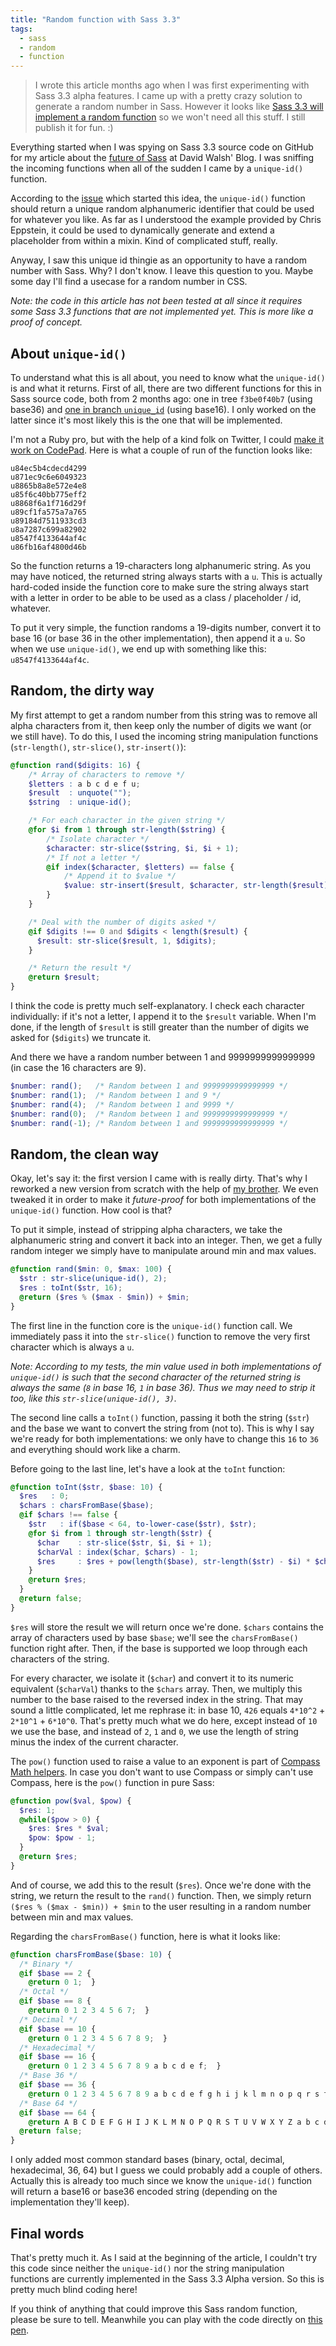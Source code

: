 ```yaml
---
title: "Random function with Sass 3.3"
tags:
  - sass
  - random
  - function
---
```


> I wrote this article months ago when I was first experimenting with Sass 3.3 alpha features. I came up with a pretty crazy solution to generate a random number in Sass. However it looks like [Sass 3.3 will implement a random function](https://github.com/nex3/sass/pull/968) so we won't need all this stuff. I still publish it for fun. :)

Everything started when I was spying on Sass 3.3 source code on GitHub for my article about the [future of Sass](http://davidwalsh.name/future-sass) at David Walsh' Blog. I was sniffing the incoming functions when all of the sudden I came by a `unique-id()` function.

According to the [issue](https://github.com/nex3/sass/issues/771) which started this idea, the `unique-id()` function should return a unique random alphanumeric identifier that could be used for whatever you like. As far as I understood the example provided by Chris Eppstein, it could be used to dynamically generate and extend a placeholder from within a mixin. Kind of complicated stuff, really.

Anyway, I saw this unique id thingie as an opportunity to have a random number with Sass. Why? I don't know. I leave this question to you. Maybe some day I'll find a usecase for a random number in CSS.

*Note: the code in this article has not been tested at all since it requires some Sass 3.3 functions that are not implemented yet. This is more like a proof of concept.*

## About `unique-id()`

To understand what this is all about, you need to know what the `unique-id()` is and what it returns. First of all, there are two different functions for this in Sass source code, both from 2 months ago: one in tree `f3be0f40b7` (using base36) and [one in branch `unique_id`](https://github.com/nex3/sass/blob/unique_id/lib/sass/script/functions.rb#L1645) (using base16). I only worked on the latter since it's most likely this is the one that will be implemented.

I'm not a Ruby pro, but with the help of a kind folk on Twitter, I could [make it work on CodePad](http://codepad.org/lojd8zLH). Here is what a couple of run of the function looks like:

```
u84ec5b4cdecd4299
u871ec9c6e6049323
u8865b8a8e572e4e8
u85f6c40bb775eff2
u8868f6a1f716d29f
u89cf1fa575a7a765
u89184d7511933cd3
u8a7287c699a82902
u8547f4133644af4c
u86fb16af4800d46b
```

So the function returns a 19-characters long alphanumeric string. As you may have noticed, the returned string always starts with a `u`. This is actually hard-coded inside the function core to make sure the string always start with a letter in order to be able to be used as a class / placeholder / id, whatever.

To put it very simple, the function randoms a 19-digits number, convert it to base 16 (or base 36 in the other implementation), then append it a `u`. So when we use `unique-id()`, we end up with something like this: `u8547f4133644af4c`.

## Random, the dirty way

My first attempt to get a random number from this string was to remove all alpha characters from it, then keep only the number of digits we want (or we still have). To do this, I used the incoming string manipulation functions (`str-length()`, `str-slice()`, `str-insert()`):

```scss
@function rand($digits: 16) {
    /* Array of characters to remove */
    $letters : a b c d e f u;
    $result  : unquote("");
    $string  : unique-id();

    /* For each character in the given string */
    @for $i from 1 through str-length($string) {
        /* Isolate character */
        $character: str-slice($string, $i, $i + 1);
        /* If not a letter */
        @if index($character, $letters) == false {
            /* Append it to $value */
            $value: str-insert($result, $character, str-length($result) + 1);
        }
    }

    /* Deal with the number of digits asked */
    @if $digits !== 0 and $digits < length($result) {
      $result: str-slice($result, 1, $digits);
    }

    /* Return the result */
    @return $result;
}
```

I think the code is pretty much self-explanatory. I check each character individually: if it's not a letter, I append it to the `$result` variable. When I'm done, if the length of `$result` is still greater than the number of digits we asked for (`$digits`) we truncate it.

And there we have a random number between 1 and 9999999999999999 (in case the 16 characters are 9).

```scss
$number: rand();   /* Random between 1 and 9999999999999999 */
$number: rand(1);  /* Random between 1 and 9 */
$number: rand(4);  /* Random between 1 and 9999 */
$number: rand(0);  /* Random between 1 and 9999999999999999 */
$number: rand(-1); /* Random between 1 and 9999999999999999 */

```

## Random, the clean way

Okay, let's say it: the first version I came with is really dirty. That's why I reworked a new version from scratch with the help of [my brother](https://twitter.com/l_giraudel). We even tweaked it in order to make it <em>future-proof</em> for both implementations of the `unique-id()` function. How cool is that?

To put it simple, instead of stripping alpha characters, we take the alphanumeric string and convert it back into an integer. Then, we get a fully random integer we simply have to manipulate around min and max values.

```scss
@function rand($min: 0, $max: 100) {
  $str : str-slice(unique-id(), 2);
  $res : toInt($str, 16);
  @return ($res % ($max - $min)) + $min;
}
```

The first line in the function core is the `unique-id()` function call. We immediately pass it into the `str-slice()` function to remove the very first character which is always a `u`.

*Note: According to my tests, the min value used in both implementations of `unique-id()` is such that the second character of the returned string is always the same (`8` in base 16, `1` in base 36). Thus we may need to strip it too, like this `str-slice(unique-id(), 3)`.*

The second line calls a `toInt()` function, passing it both the string (`$str`) and the base we want to convert the string from (not to). This is why I say we're ready for both implementations: we only have to change this `16` to `36` and everything should work like a charm.

Before going to the last line, let's have a look at the `toInt` function:

```scss
@function toInt($str, $base: 10) {
  $res   : 0;
  $chars : charsFromBase($base);
  @if $chars !== false {
    $str   : if($base < 64, to-lower-case($str), $str);
    @for $i from 1 through str-length($str) {
      $char    : str-slice($str, $i, $i + 1);
      $charVal : index($char, $chars) - 1;
      $res     : $res + pow(length($base), str-length($str) - $i) * $charVal;
    }
    @return $res;
  }
  @return false;
}
```

`$res` will store the result we will return once we're done. `$chars` contains the array of characters used by base `$base`; we'll see the `charsFromBase()` function right after. Then, if the base is supported we loop through each characters of the string.

For every character, we isolate it (`$char`) and convert it to its numeric equivalent (`$charVal`) thanks to the `$chars` array. Then, we multiply this number to the base raised to the reversed index in the string. That may sound a little complicated, let me rephrase it: in base 10, `426` equals `4*10^2` + `2*10^1` + `6*10^0`. That's pretty much what we do here, except instead of `10` we use the base, and instead of `2`, `1` and `0`, we use the length of string minus the index of the current character.

The `pow()` function used to raise a value to an exponent is part of [Compass Math helpers](http://compass-style.org/reference/compass/helpers/math/). In case you don't want to use Compass or simply can't use Compass, here is the `pow()` function in pure Sass:

```scss
@function pow($val, $pow) {
  $res: 1;
  @while($pow > 0) {
    $res: $res * $val;
    $pow: $pow - 1;
  }
  @return $res;
}
```

And of course, we add this to the result (`$res`). Once we're done with the string, we return the result to the `rand()` function. Then, we simply return `($res % ($max - $min)) + $min` to the user resulting in a random number between min and max values.

Regarding the `charsFromBase()` function, here is what it looks like:

```scss
@function charsFromBase($base: 10) {
  /* Binary */
  @if $base == 2 {
    @return 0 1;  }
  /* Octal */
  @if $base == 8 {
    @return 0 1 2 3 4 5 6 7;  }
  /* Decimal */
  @if $base == 10 {
    @return 0 1 2 3 4 5 6 7 8 9;  }
  /* Hexadecimal */
  @if $base == 16 {
    @return 0 1 2 3 4 5 6 7 8 9 a b c d e f;  }
  /* Base 36 */
  @if $base == 36 {
    @return 0 1 2 3 4 5 6 7 8 9 a b c d e f g h i j k l m n o p q r s t u v w x y z;  }
  /* Base 64 */
  @if $base == 64 {
    @return A B C D E F G H I J K L M N O P Q R S T U V W X Y Z a b c d e f g h i j k l m n o p q r s t u v w x y z 0 1 2 3 4 5 6 7 8 9 + /;  }
  @return false;
}
```

I only added most common standard bases (binary, octal, decimal, hexadecimal, 36, 64) but I guess we could probably add a couple of others. Actually this is already too much since we know the `unique-id()` function will return a base16 or base36 encoded string (depending on the implementation they'll keep).

## Final words

That's pretty much it. As I said at the beginning of the article, I couldn't try this code since neither the `unique-id()` nor the string manipulation functions are currently implemented in the Sass 3.3 Alpha version. So this is pretty much blind coding here!

If you think of anything that could improve this Sass random function, please be sure to tell. Meanwhile you can play with the code directly on [this pen](http://codepen.io/HugoGiraudel/pen/ohscb).
